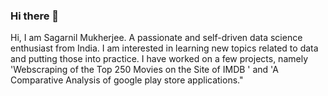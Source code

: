 ### Hi there 👋
Hi, I am Sagarnil Mukherjee. A passionate and self-driven data science enthusiast from India. I am interested in learning new topics related to data and putting those into practice. I have worked on a few projects, namely 'Webscraping of the Top 250 Movies on the Site of IMDB ' and 'A Comparative Analysis of google play store applications."

